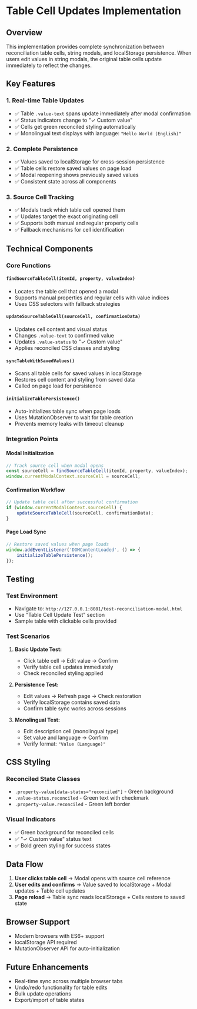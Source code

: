 # Table Cell Updates Implementation

## Overview
This implementation provides complete synchronization between reconciliation table cells, string modals, and localStorage persistence. When users edit values in string modals, the original table cells update immediately to reflect the changes.

## Key Features

### 1. Real-time Table Updates
- ✅ Table `.value-text` spans update immediately after modal confirmation
- ✅ Status indicators change to "✓ Custom value"
- ✅ Cells get green reconciled styling automatically
- ✅ Monolingual text displays with language: `"Hello World (English)"`

### 2. Complete Persistence
- ✅ Values saved to localStorage for cross-session persistence
- ✅ Table cells restore saved values on page load
- ✅ Modal reopening shows previously saved values
- ✅ Consistent state across all components

### 3. Source Cell Tracking
- ✅ Modals track which table cell opened them
- ✅ Updates target the exact originating cell
- ✅ Supports both manual and regular property cells
- ✅ Fallback mechanisms for cell identification

## Technical Components

### Core Functions

#### `findSourceTableCell(itemId, property, valueIndex)`
- Locates the table cell that opened a modal
- Supports manual properties and regular cells with value indices
- Uses CSS selectors with fallback strategies

#### `updateSourceTableCell(sourceCell, confirmationData)`
- Updates cell content and visual status
- Changes `.value-text` to confirmed value
- Updates `.value-status` to "✓ Custom value"  
- Applies reconciled CSS classes and styling

#### `syncTableWithSavedValues()`
- Scans all table cells for saved values in localStorage
- Restores cell content and styling from saved data
- Called on page load for persistence

#### `initializeTablePersistence()`
- Auto-initializes table sync when page loads
- Uses MutationObserver to wait for table creation
- Prevents memory leaks with timeout cleanup

### Integration Points

#### Modal Initialization
```javascript
// Track source cell when modal opens
const sourceCell = findSourceTableCell(itemId, property, valueIndex);
window.currentModalContext.sourceCell = sourceCell;
```

#### Confirmation Workflow
```javascript
// Update table cell after successful confirmation
if (window.currentModalContext.sourceCell) {
    updateSourceTableCell(sourceCell, confirmationData);
}
```

#### Page Load Sync
```javascript
// Restore saved values when page loads
window.addEventListener('DOMContentLoaded', () => {
    initializeTablePersistence();
});
```

## Testing

### Test Environment
- Navigate to: `http://127.0.0.1:8081/test-reconciliation-modal.html`
- Use "Table Cell Update Test" section
- Sample table with clickable cells provided

### Test Scenarios

1. **Basic Update Test:**
   - Click table cell → Edit value → Confirm
   - Verify table cell updates immediately
   - Check reconciled styling applied

2. **Persistence Test:**
   - Edit values → Refresh page → Check restoration
   - Verify localStorage contains saved data
   - Confirm table sync works across sessions

3. **Monolingual Test:**
   - Edit description cell (monolingual type)
   - Set value and language → Confirm
   - Verify format: `"Value (Language)"`

## CSS Styling

### Reconciled State Classes
- `.property-value[data-status="reconciled"]` - Green background
- `.value-status.reconciled` - Green text with checkmark
- `.property-value.reconciled` - Green left border

### Visual Indicators
- ✅ Green background for reconciled cells
- ✅ "✓ Custom value" status text
- ✅ Bold green styling for success states

## Data Flow

1. **User clicks table cell** → Modal opens with source cell reference
2. **User edits and confirms** → Value saved to localStorage + Modal updates + Table cell updates
3. **Page reload** → Table sync reads localStorage + Cells restore to saved state

## Browser Support
- Modern browsers with ES6+ support
- localStorage API required
- MutationObserver API for auto-initialization

## Future Enhancements
- Real-time sync across multiple browser tabs
- Undo/redo functionality for table edits
- Bulk update operations
- Export/import of table states